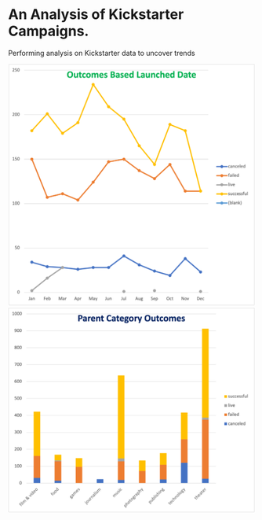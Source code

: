 # An Analysis of Kickstarter Campaigns.
Performing analysis on Kickstarter data to uncover trends


![Outcomes_Based_LaunchDate](./Outcomes_Based_LaunchDate.png)
![ParentCategoryOutcomeChart](./ParentCategoryOutcomeChart.png)
